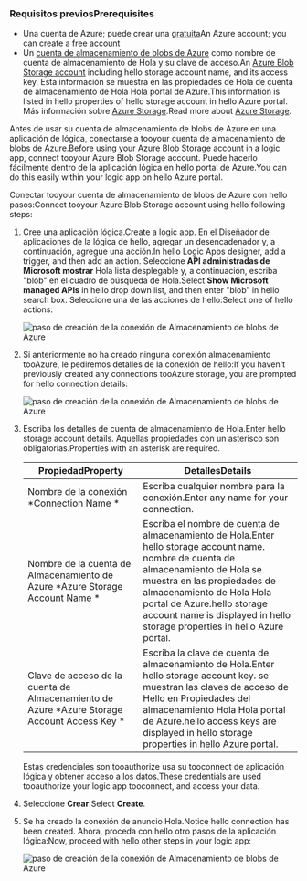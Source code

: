 ### <a name="prerequisites"></a><span data-ttu-id="f3b77-101">Requisitos previos</span><span class="sxs-lookup"><span data-stu-id="f3b77-101">Prerequisites</span></span>
* <span data-ttu-id="f3b77-102">Una cuenta de Azure; puede crear una [gratuita](https://azure.microsoft.com/free)</span><span class="sxs-lookup"><span data-stu-id="f3b77-102">An Azure account; you can create a [free account](https://azure.microsoft.com/free)</span></span>
* <span data-ttu-id="f3b77-103">Un [cuenta de almacenamiento de blobs de Azure](../articles/storage/common/storage-create-storage-account.md) como nombre de cuenta de almacenamiento de Hola y su clave de acceso.</span><span class="sxs-lookup"><span data-stu-id="f3b77-103">An [Azure Blob Storage account](../articles/storage/common/storage-create-storage-account.md) including hello storage account name, and its access key.</span></span> <span data-ttu-id="f3b77-104">Esta información se muestra en las propiedades de Hola de cuenta de almacenamiento de Hola Hola portal de Azure.</span><span class="sxs-lookup"><span data-stu-id="f3b77-104">This information is listed in hello properties of hello storage account in hello Azure portal.</span></span> <span data-ttu-id="f3b77-105">Más información sobre [Azure Storage](../articles/storage/common/storage-introduction.md).</span><span class="sxs-lookup"><span data-stu-id="f3b77-105">Read more about [Azure Storage](../articles/storage/common/storage-introduction.md).</span></span>

<span data-ttu-id="f3b77-106">Antes de usar su cuenta de almacenamiento de blobs de Azure en una aplicación de lógica, conectarse a tooyour cuenta de almacenamiento de blobs de Azure.</span><span class="sxs-lookup"><span data-stu-id="f3b77-106">Before using your Azure Blob Storage account in a logic app, connect tooyour Azure Blob Storage account.</span></span> <span data-ttu-id="f3b77-107">Puede hacerlo fácilmente dentro de la aplicación lógica en hello portal de Azure.</span><span class="sxs-lookup"><span data-stu-id="f3b77-107">You can do this easily within your logic app on hello Azure  portal.</span></span>  

<span data-ttu-id="f3b77-108">Conectar tooyour cuenta de almacenamiento de blobs de Azure con hello pasos:</span><span class="sxs-lookup"><span data-stu-id="f3b77-108">Connect tooyour Azure Blob Storage account using hello following steps:</span></span>  

1. <span data-ttu-id="f3b77-109">Cree una aplicación lógica.</span><span class="sxs-lookup"><span data-stu-id="f3b77-109">Create a logic app.</span></span> <span data-ttu-id="f3b77-110">En el Diseñador de aplicaciones de la lógica de hello, agregar un desencadenador y, a continuación, agregue una acción.</span><span class="sxs-lookup"><span data-stu-id="f3b77-110">In hello Logic Apps designer, add a trigger, and then add an action.</span></span> <span data-ttu-id="f3b77-111">Seleccione **API administradas de Microsoft mostrar** Hola lista desplegable y, a continuación, escriba "blob" en el cuadro de búsqueda de Hola.</span><span class="sxs-lookup"><span data-stu-id="f3b77-111">Select **Show Microsoft managed APIs** in hello drop down list, and then enter "blob" in hello search box.</span></span> <span data-ttu-id="f3b77-112">Seleccione una de las acciones de hello:</span><span class="sxs-lookup"><span data-stu-id="f3b77-112">Select one of hello actions:</span></span>  
   
    ![paso de creación de la conexión de Almacenamiento de blobs de Azure](./media/connectors-create-api-azureblobstorage/azureblobstorage-1.png)  
2. <span data-ttu-id="f3b77-114">Si anteriormente no ha creado ninguna conexión almacenamiento tooAzure, le pediremos detalles de la conexión de hello:</span><span class="sxs-lookup"><span data-stu-id="f3b77-114">If you haven't previously created any connections tooAzure storage, you are prompted for hello connection details:</span></span>   
   
    ![paso de creación de la conexión de Almacenamiento de blobs de Azure](./media/connectors-create-api-azureblobstorage/connection-details.png)  
3. <span data-ttu-id="f3b77-116">Escriba los detalles de cuenta de almacenamiento de Hola.</span><span class="sxs-lookup"><span data-stu-id="f3b77-116">Enter hello storage account details.</span></span> <span data-ttu-id="f3b77-117">Aquellas propiedades con un asterisco son obligatorias.</span><span class="sxs-lookup"><span data-stu-id="f3b77-117">Properties with an asterisk are required.</span></span>
   
   | <span data-ttu-id="f3b77-118">Propiedad</span><span class="sxs-lookup"><span data-stu-id="f3b77-118">Property</span></span> | <span data-ttu-id="f3b77-119">Detalles</span><span class="sxs-lookup"><span data-stu-id="f3b77-119">Details</span></span> |
   | --- | --- |
   | <span data-ttu-id="f3b77-120">Nombre de la conexión *</span><span class="sxs-lookup"><span data-stu-id="f3b77-120">Connection Name *</span></span> |<span data-ttu-id="f3b77-121">Escriba cualquier nombre para la conexión.</span><span class="sxs-lookup"><span data-stu-id="f3b77-121">Enter any name for your connection.</span></span> |
   | <span data-ttu-id="f3b77-122">Nombre de la cuenta de Almacenamiento de Azure *</span><span class="sxs-lookup"><span data-stu-id="f3b77-122">Azure Storage Account Name *</span></span> |<span data-ttu-id="f3b77-123">Escriba el nombre de cuenta de almacenamiento de Hola.</span><span class="sxs-lookup"><span data-stu-id="f3b77-123">Enter hello storage account name.</span></span> <span data-ttu-id="f3b77-124">nombre de cuenta de almacenamiento de Hola se muestra en las propiedades de almacenamiento de Hola Hola portal de Azure.</span><span class="sxs-lookup"><span data-stu-id="f3b77-124">hello storage account name is displayed in hello storage properties in hello Azure portal.</span></span> |
   | <span data-ttu-id="f3b77-125">Clave de acceso de la cuenta de Almacenamiento de Azure *</span><span class="sxs-lookup"><span data-stu-id="f3b77-125">Azure Storage Account Access Key *</span></span> |<span data-ttu-id="f3b77-126">Escriba la clave de cuenta de almacenamiento de Hola.</span><span class="sxs-lookup"><span data-stu-id="f3b77-126">Enter hello storage account key.</span></span> <span data-ttu-id="f3b77-127">se muestran las claves de acceso de Hello en Propiedades del almacenamiento Hola Hola portal de Azure.</span><span class="sxs-lookup"><span data-stu-id="f3b77-127">hello access keys are displayed in hello storage properties in hello Azure portal.</span></span> |
   
    <span data-ttu-id="f3b77-128">Estas credenciales son tooauthorize usa su tooconnect de aplicación lógica y obtener acceso a los datos.</span><span class="sxs-lookup"><span data-stu-id="f3b77-128">These credentials are used tooauthorize your logic app tooconnect, and access your data.</span></span> 
4. <span data-ttu-id="f3b77-129">Seleccione **Crear**.</span><span class="sxs-lookup"><span data-stu-id="f3b77-129">Select **Create**.</span></span>
5. <span data-ttu-id="f3b77-130">Se ha creado la conexión de anuncio Hola.</span><span class="sxs-lookup"><span data-stu-id="f3b77-130">Notice hello connection has been created.</span></span> <span data-ttu-id="f3b77-131">Ahora, proceda con hello otro pasos de la aplicación lógica:</span><span class="sxs-lookup"><span data-stu-id="f3b77-131">Now, proceed with hello other steps in your logic app:</span></span> 
   
    ![paso de creación de la conexión de Almacenamiento de blobs de Azure](./media/connectors-create-api-azureblobstorage/azureblobstorage-3.png)  

